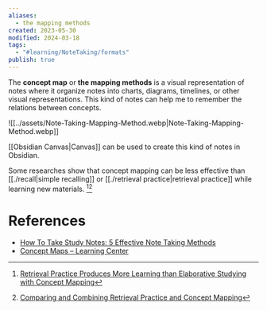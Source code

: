 ```yaml
---
aliases:
  - the mapping methods
created: 2023-05-30
modified: 2024-03-18
tags:
  - "#learning/NoteTaking/formats"
publish: true
---
```

The **concept map** or **the mapping methods** is a visual representation of notes where it organize notes into charts, diagrams, timelines, or other visual representations. This kind of notes can help me to remember the relations between concepts.

![[../assets/Note-Taking-Mapping-Method.webp|Note-Taking-Mapping-Method.webp]]

[[Obsidian Canvas|Canvas]] can be used to create this kind of notes in Obsidian.

Some researches show that concept mapping can be less effective than [[./recall|simple recalling]] or [[./retrieval practice|retrieval practice]] while learning new materials. [^1][^2]

# References
- [How To Take Study Notes: 5 Effective Note Taking Methods](https://www.oxfordlearning.com/5-effective-note-taking-methods/)
- [Concept Maps – Learning Center](https://learningcenter.unc.edu/tips-and-tools/using-concept-maps/)

[^1]: [Retrieval Practice Produces More Learning than Elaborative Studying with Concept Mapping](https://www.science.org/doi/10.1126/science.1199327)
[^2]: [Comparing and Combining Retrieval Practice and Concept Mapping](https://learninglab.psych.purdue.edu/downloads/2021/2021_ODay_Karpicke_JEDP.pdf)